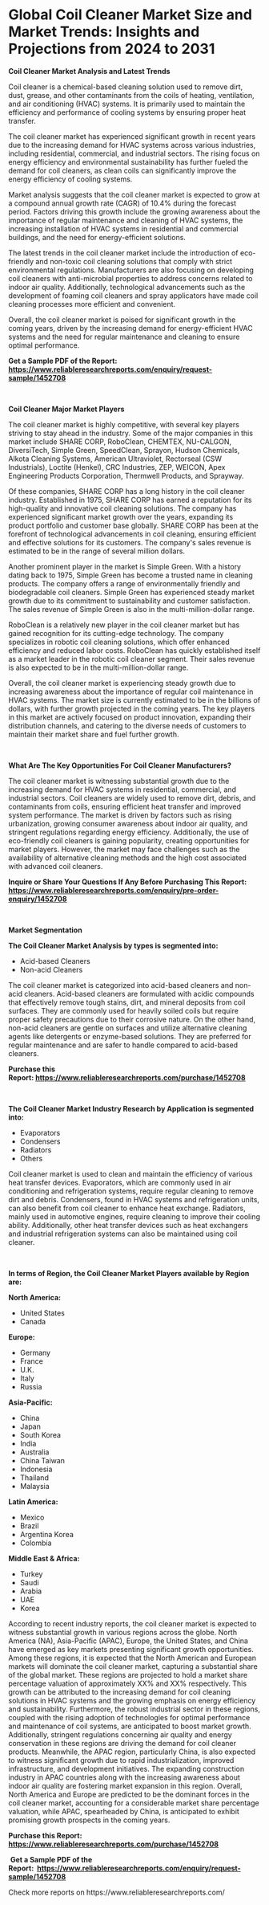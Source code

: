 <p><h1>Global Coil Cleaner Market Size and Market Trends: Insights and Projections from 2024 to 2031</h1></p><p><strong>Coil Cleaner Market Analysis and Latest Trends</strong></p>
<p><p>Coil cleaner is a chemical-based cleaning solution used to remove dirt, dust, grease, and other contaminants from the coils of heating, ventilation, and air conditioning (HVAC) systems. It is primarily used to maintain the efficiency and performance of cooling systems by ensuring proper heat transfer.</p><p>The coil cleaner market has experienced significant growth in recent years due to the increasing demand for HVAC systems across various industries, including residential, commercial, and industrial sectors. The rising focus on energy efficiency and environmental sustainability has further fueled the demand for coil cleaners, as clean coils can significantly improve the energy efficiency of cooling systems.</p><p>Market analysis suggests that the coil cleaner market is expected to grow at a compound annual growth rate (CAGR) of 10.4% during the forecast period. Factors driving this growth include the growing awareness about the importance of regular maintenance and cleaning of HVAC systems, the increasing installation of HVAC systems in residential and commercial buildings, and the need for energy-efficient solutions.</p><p>The latest trends in the coil cleaner market include the introduction of eco-friendly and non-toxic coil cleaning solutions that comply with strict environmental regulations. Manufacturers are also focusing on developing coil cleaners with anti-microbial properties to address concerns related to indoor air quality. Additionally, technological advancements such as the development of foaming coil cleaners and spray applicators have made coil cleaning processes more efficient and convenient.</p><p>Overall, the coil cleaner market is poised for significant growth in the coming years, driven by the increasing demand for energy-efficient HVAC systems and the need for regular maintenance and cleaning to ensure optimal performance.</p></p>
<p><strong>Get a Sample PDF of the Report:&nbsp; <a href="https://www.reliableresearchreports.com/enquiry/request-sample/1452708">https://www.reliableresearchreports.com/enquiry/request-sample/1452708</a></strong></p>
<p>&nbsp;</p>
<p><strong>Coil Cleaner Major Market Players</strong></p>
<p><p>The coil cleaner market is highly competitive, with several key players striving to stay ahead in the industry. Some of the major companies in this market include SHARE CORP, RoboClean, CHEMTEX, NU-CALGON, DiversiTech, Simple Green, SpeedClean, Sprayon, Hudson Chemicals, Alkota Cleaning Systems, American Ultraviolet, Rectorseal (CSW Industrials), Loctite (Henkel), CRC Industries, ZEP, WEICON, Apex Engineering Products Corporation, Thermwell Products, and Sprayway.</p><p>Of these companies, SHARE CORP has a long history in the coil cleaner industry. Established in 1975, SHARE CORP has earned a reputation for its high-quality and innovative coil cleaning solutions. The company has experienced significant market growth over the years, expanding its product portfolio and customer base globally. SHARE CORP has been at the forefront of technological advancements in coil cleaning, ensuring efficient and effective solutions for its customers. The company's sales revenue is estimated to be in the range of several million dollars.</p><p>Another prominent player in the market is Simple Green. With a history dating back to 1975, Simple Green has become a trusted name in cleaning products. The company offers a range of environmentally friendly and biodegradable coil cleaners. Simple Green has experienced steady market growth due to its commitment to sustainability and customer satisfaction. The sales revenue of Simple Green is also in the multi-million-dollar range.</p><p>RoboClean is a relatively new player in the coil cleaner market but has gained recognition for its cutting-edge technology. The company specializes in robotic coil cleaning solutions, which offer enhanced efficiency and reduced labor costs. RoboClean has quickly established itself as a market leader in the robotic coil cleaner segment. Their sales revenue is also expected to be in the multi-million-dollar range.</p><p>Overall, the coil cleaner market is experiencing steady growth due to increasing awareness about the importance of regular coil maintenance in HVAC systems. The market size is currently estimated to be in the billions of dollars, with further growth projected in the coming years. The key players in this market are actively focused on product innovation, expanding their distribution channels, and catering to the diverse needs of customers to maintain their market share and fuel further growth.</p></p>
<p>&nbsp;</p>
<p><strong>What Are The Key Opportunities For Coil Cleaner Manufacturers?</strong></p>
<p><p>The coil cleaner market is witnessing substantial growth due to the increasing demand for HVAC systems in residential, commercial, and industrial sectors. Coil cleaners are widely used to remove dirt, debris, and contaminants from coils, ensuring efficient heat transfer and improved system performance. The market is driven by factors such as rising urbanization, growing consumer awareness about indoor air quality, and stringent regulations regarding energy efficiency. Additionally, the use of eco-friendly coil cleaners is gaining popularity, creating opportunities for market players. However, the market may face challenges such as the availability of alternative cleaning methods and the high cost associated with advanced coil cleaners.</p></p>
<p><strong>Inquire or Share Your Questions If Any Before Purchasing This Report: <a href="https://www.reliableresearchreports.com/enquiry/pre-order-enquiry/1452708">https://www.reliableresearchreports.com/enquiry/pre-order-enquiry/1452708</a></strong></p>
<p>&nbsp;</p>
<p><strong>Market Segmentation</strong></p>
<p><strong>The Coil Cleaner Market Analysis by types is segmented into:</strong></p>
<p><ul><li>Acid-based Cleaners</li><li>Non-acid Cleaners</li></ul></p>
<p><p>The coil cleaner market is categorized into acid-based cleaners and non-acid cleaners. Acid-based cleaners are formulated with acidic compounds that effectively remove tough stains, dirt, and mineral deposits from coil surfaces. They are commonly used for heavily soiled coils but require proper safety precautions due to their corrosive nature. On the other hand, non-acid cleaners are gentle on surfaces and utilize alternative cleaning agents like detergents or enzyme-based solutions. They are preferred for regular maintenance and are safer to handle compared to acid-based cleaners.</p></p>
<p><strong>Purchase this Report:&nbsp;<a href="https://www.reliableresearchreports.com/purchase/1452708">https://www.reliableresearchreports.com/purchase/1452708</a></strong></p>
<p>&nbsp;</p>
<p><strong>The Coil Cleaner Market Industry Research by Application is segmented into:</strong></p>
<p><ul><li>Evaporators</li><li>Condensers</li><li>Radiators</li><li>Others</li></ul></p>
<p><p>Coil cleaner market is used to clean and maintain the efficiency of various heat transfer devices. Evaporators, which are commonly used in air conditioning and refrigeration systems, require regular cleaning to remove dirt and debris. Condensers, found in HVAC systems and refrigeration units, can also benefit from coil cleaner to enhance heat exchange. Radiators, mainly used in automotive engines, require cleaning to improve their cooling ability. Additionally, other heat transfer devices such as heat exchangers and industrial refrigeration systems can also be maintained using coil cleaner.</p></p>
<p>&nbsp;</p>
<p><strong>In terms of Region, the Coil Cleaner Market Players available by Region are:</strong></p>
<p>
    <p> <strong> North America: </strong>
        <ul>
            <li>United States</li>
            <li>Canada</li>
        </ul>
        </p> 
    <p> <strong> Europe: </strong>
        <ul>
            <li>Germany</li>
            <li>France</li>
            <li>U.K.</li>
            <li>Italy</li>
            <li>Russia</li>
        </ul>
        </p> 
    <p> <strong> Asia-Pacific: </strong>
        <ul>
            <li>China</li>
            <li>Japan</li>
            <li>South Korea</li>
            <li>India</li>
            <li>Australia</li>
            <li>China Taiwan</li>
            <li>Indonesia</li>
            <li>Thailand</li>
            <li>Malaysia</li>
        </ul>
        </p> 
    <p> <strong> Latin America: </strong>
        <ul>
            <li>Mexico</li>
            <li>Brazil</li>
            <li>Argentina Korea</li>
            <li>Colombia</li>
        </ul>
        </p> 
    <p> <strong> Middle East & Africa: </strong>
        <ul>
            <li>Turkey</li>
            <li>Saudi</li>
            <li>Arabia</li>
            <li>UAE</li>
            <li>Korea</li>
        </ul>
    </p>
    </p>
<p><p>According to recent industry reports, the coil cleaner market is expected to witness substantial growth in various regions across the globe. North America (NA), Asia-Pacific (APAC), Europe, the United States, and China have emerged as key markets presenting significant growth opportunities. Among these regions, it is expected that the North American and European markets will dominate the coil cleaner market, capturing a substantial share of the global market. These regions are projected to hold a market share percentage valuation of approximately XX% and XX% respectively. This growth can be attributed to the increasing demand for coil cleaning solutions in HVAC systems and the growing emphasis on energy efficiency and sustainability. Furthermore, the robust industrial sector in these regions, coupled with the rising adoption of technologies for optimal performance and maintenance of coil systems, are anticipated to boost market growth. Additionally, stringent regulations concerning air quality and energy conservation in these regions are driving the demand for coil cleaner products. Meanwhile, the APAC region, particularly China, is also expected to witness significant growth due to rapid industrialization, improved infrastructure, and development initiatives. The expanding construction industry in APAC countries along with the increasing awareness about indoor air quality are fostering market expansion in this region. Overall, North America and Europe are predicted to be the dominant forces in the coil cleaner market, accounting for a considerable market share percentage valuation, while APAC, spearheaded by China, is anticipated to exhibit promising growth prospects in the coming years.</p></p>
<p><strong>Purchase this Report: <a href="https://www.reliableresearchreports.com/purchase/1452708">https://www.reliableresearchreports.com/purchase/1452708</a></strong></p>
<p>&nbsp;<strong>Get a Sample PDF of the Report:&nbsp;&nbsp;<a href="https://www.reliableresearchreports.com/enquiry/request-sample/1452708">https://www.reliableresearchreports.com/enquiry/request-sample/1452708</a></strong></p>
<p><strong></strong></p>
<p>Check more reports on https://www.reliableresearchreports.com/</p>
